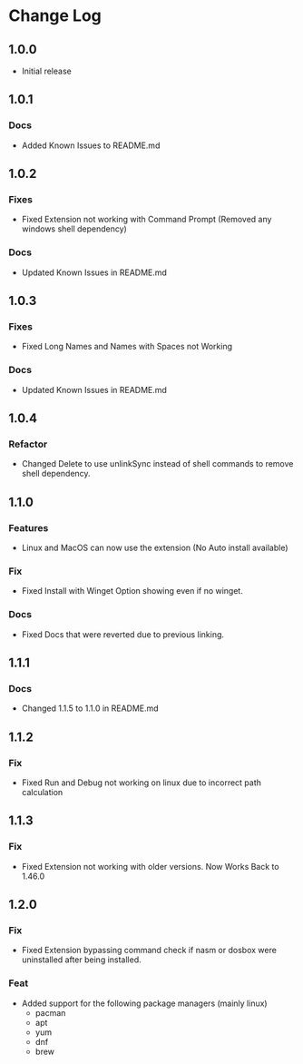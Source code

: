 # Change Log

## 1.0.0
- Initial release

## 1.0.1
### Docs
- Added Known Issues to README.md

## 1.0.2
### Fixes
- Fixed Extension not working with Command Prompt (Removed any windows shell dependency)
### Docs
- Updated Known Issues in README.md

## 1.0.3
### Fixes
- Fixed Long Names and Names with Spaces not Working
### Docs
- Updated Known Issues in README.md

## 1.0.4
### Refactor
- Changed Delete to use unlinkSync instead of shell commands to remove shell dependency.

## 1.1.0
### Features
- Linux and MacOS can now use the extension (No Auto install available)
### Fix
- Fixed Install with Winget Option showing even if no winget.
### Docs
- Fixed Docs that were reverted due to previous linking.

## 1.1.1
### Docs
- Changed 1.1.5 to 1.1.0 in README.md

## 1.1.2
### Fix
- Fixed Run and Debug not working on linux due to incorrect path calculation

## 1.1.3
### Fix
- Fixed Extension not working with older versions. Now Works Back to 1.46.0

## 1.2.0
### Fix
- Fixed Extension bypassing command check if nasm or dosbox were uninstalled after being installed.
### Feat
- Added support for the following package managers (mainly linux)
  - pacman
  - apt
  - yum
  - dnf
  - brew
